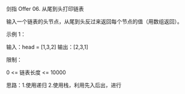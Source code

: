 剑指 Offer 06. 从尾到头打印链表

输入一个链表的头节点，从尾到头反过来返回每个节点的值（用数组返回）。

示例 1：

输入：head = [1,3,2]
输出：[2,3,1]


限制：

0 <= 链表长度 <= 10000



思路：1.使用递归  2.使用栈，利用先入后出，进行